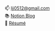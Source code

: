 📫 <a href="mailto:ljj0512@gmail.com">ljj0512@gmail.com</a>
<br>
📚 <a href="https://jaejung.notion.site/Jaejung-Scene-s-Blog-Mind-map-6c6bef1b9e0441e79098df80e1687bf1?pvs=4">Notion Blog</a>  
📝 <a href="https://docs.google.com/document/d/1qglZ8UFOTVsmTtlQVdgVsQSWvaXfA5kpx77LWGAOkNw/edit?usp=sharing">Résumé</a> 
